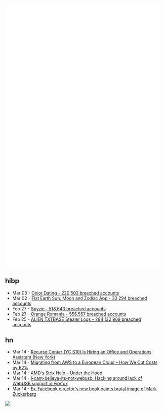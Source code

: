 ![Metrics](https://raw.githubusercontent.com/phixion/phixion/master/metrics.svg)

## hibp

<!--
for https://github.com/phixion/phixion/blob/main/.github/workflows/feeds.yml
-->
<!--START_SECTION:haveibeenpwnd-->
- Mar 03 - [Color Dating - 220,503 breached accounts](https://haveibeenpwned.com/PwnedWebsites#ColorDating)
- Mar 02 - [Flat Earth Sun, Moon and Zodiac App - 33,294 breached accounts](https://haveibeenpwned.com/PwnedWebsites#FlatEarthDave)
- Feb 27 - [Spyzie - 518,643 breached accounts](https://haveibeenpwned.com/PwnedWebsites#Spyzie)
- Feb 27 - [Orange Romania - 556,557 breached accounts](https://haveibeenpwned.com/PwnedWebsites#OrangeRomania)
- Feb 25 - [ALIEN TXTBASE Stealer Logs - 284,132,969 breached accounts](https://haveibeenpwned.com/PwnedWebsites#AlienStealerLogs)
<!--END_SECTION:haveibeenpwnd-->

## hn

<!--
for https://github.com/phixion/phixion/blob/main/.github/workflows/feeds.yml
-->
<!--START_SECTION:hn-->
- Mar 14 - [Recurse Center (YC S10) Is Hiring an Office and Operations Assistant (New York)](https://recurse.notion.site/Office-Operations-Assistant-2a579bdf1d4e4baa9b6e5b7774803b70)
- Mar 14 - [Migrating from AWS to a European Cloud – How We Cut Costs by 62%](https://www.hopsworks.ai/post/migrating-from-aws-to-a-european-cloud-how-we-cut-costs-by-62)
- Mar 14 - [AMD's Strix Halo – Under the Hood](https://chipsandcheese.com/p/amds-strix-halo-under-the-hood)
- Mar 14 - [I-cant-believe-its-not-webusb: Hacking around lack of WebUSB support in Firefox](https://github.com/ArcaneNibble/i-cant-believe-its-not-webusb)
- Mar 14 - [Ex-Facebook director's new book paints brutal image of Mark Zuckerberg](https://www.sfgate.com/tech/article/ex-facebook-director-book-brutal-image-zuckerberg-20220239.php)
<!--END_SECTION:hn-->

<!--
for https://yhype.me
-->
![](https://hit.yhype.me/github/profile?user_id=13013670)
